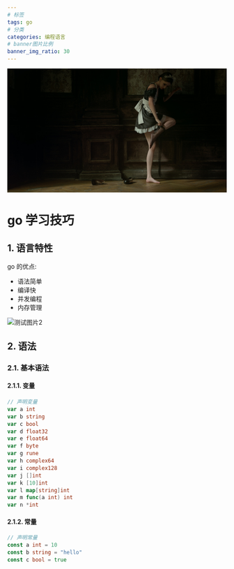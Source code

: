 ```yaml
---
# 标签
tags: go
# 分类
categories: 编程语言
# banner图片比例
banner_img_ratio: 30
---
```


![测试图片](test.jpg)

# go 学习技巧

## 1. 语言特性

go 的优点:

- 语法简单
- 编译快
- 并发编程
- 内存管理

![测试图片2](test1.jpg)

## 2. 语法

### 2.1. 基本语法

#### 2.1.1. 变量

```go
// 声明变量
var a int
var b string
var c bool
var d float32
var e float64
var f byte
var g rune
var h complex64
var i complex128
var j []int
var k [10]int
var l map[string]int
var m func(a int) int
var n *int
```

#### 2.1.2. 常量

```go
// 声明常量
const a int = 10
const b string = "hello"
const c bool = true
```
